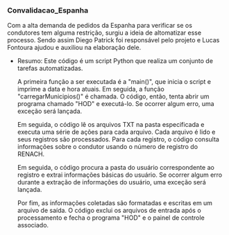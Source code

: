 ### Convalidacao_Espanha

Com a alta demanda de pedidos da Espanha para verificar se os condutores tem alguma restrição, surgiu a ideia de altomatizar esse processo. Sendo assim Diego Patrick foi responsável pelo projeto e Lucas Fontoura ajudou e auxiliou na elaboração dele.

- Resumo:
  Este código é um script Python que realiza um conjunto de tarefas automatizadas.
  
  A primeira função a ser executada é a "main()", que inicia o script e imprime a data e hora atuais. Em seguida, a função "carregarMunicipios()" é chamada.
  O código, então, tenta abrir um programa chamado "HOD" e executá-lo. Se ocorrer algum erro, uma exceção será lançada.
  
  Em seguida, o código lê os arquivos TXT na pasta especificada e executa uma série de ações para cada arquivo. Cada arquivo é lido e seus registros são processados. Para cada registro, o código consulta informações sobre o condutor usando o número de registro do RENACH.
  
  Em seguida, o código procura a pasta do usuário correspondente ao registro e extrai informações básicas do usuário. Se ocorrer algum erro durante a extração de informações do usuário, uma exceção será lançada.
  
  Por fim, as informações coletadas são formatadas e escritas em um arquivo de saída. O código exclui os arquivos de entrada após o processamento e fecha o programa "HOD" e o painel de controle associado.
